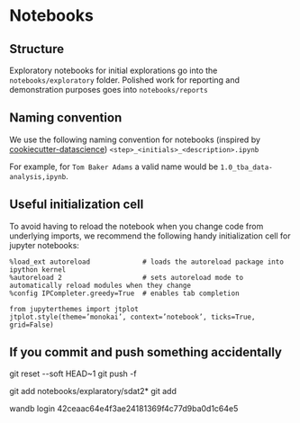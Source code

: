 # Notebooks
## Structure
Exploratory notebooks for initial explorations go into the `notebooks/exploratory` folder.
Polished work for reporting and demonstration purposes goes into `notebooks/reports`

## Naming convention
We use the following naming convention for notebooks (inspired by [cookiecutter-datascience](https://drivendata.github.io/cookiecutter-data-science/#notebooks-are-for-exploration-and-communication))
```<step>_<initials>_<description>.ipynb```

For example, for `Tom Baker Adams` a valid name would be `1.0_tba_data-analysis,ipynb`.

## Useful initialization cell
To avoid having to reload the notebook when you change code from underlying imports, we recommend the following handy initialization cell for jupyter notebooks:
```
%load_ext autoreload             # loads the autoreload package into ipython kernel
%autoreload 2                    # sets autoreload mode to automatically reload modules when they change
%config IPCompleter.greedy=True  # enables tab completion
```


```
from jupyterthemes import jtplot
jtplot.style(theme=’monokai’, context=’notebook’, ticks=True, grid=False)
```

## If you commit and push something accidentally
git reset --soft HEAD~1
git push -f

git add notebooks/explaratory/sdat2*
git add 

wandb login 42ceaac64e4f3ae24181369f4c77d9ba0d1c64e5